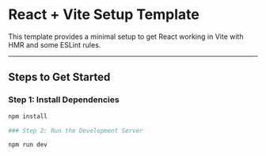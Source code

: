 # React + Vite Setup Template

This template provides a minimal setup to get React working in Vite with HMR and some ESLint rules.

---

## Steps to Get Started

### Step 1: Install Dependencies
```bash
npm install

### Step 2: Run the Development Server

npm run dev


